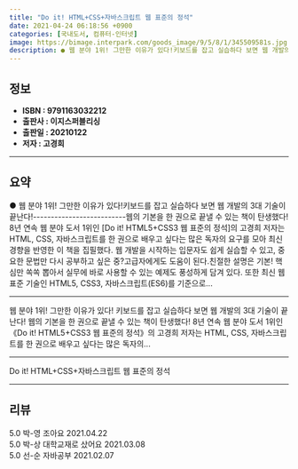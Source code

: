 ```yaml
---
title: "Do it! HTML+CSS+자바스크립트 웹 표준의 정석"
date: 2021-04-24 06:18:56 +0900
categories: [국내도서, 컴퓨터-인터넷]
image: https://bimage.interpark.com/goods_image/9/5/8/1/345509581s.jpg
description: ● 웹 분야 1위! 그만한 이유가 있다!키보드를 잡고 실습하다 보면 웹 개발의 3대 기술이 끝난다!--------------------------웹의 기본을 한 권으로 끝낼 수 있는 책이 탄생했다! 8년 연속 웹 분야 도서 1위인 [Do it! HTML5+CSS3 웹 표준의 정석]의
---
```


## **정보**

- **ISBN : 9791163032212**
- **출판사 : 이지스퍼블리싱**
- **출판일 : 20210122**
- **저자 : 고경희**

------



## **요약**

●  웹 분야 1위! 그만한 이유가 있다!키보드를 잡고 실습하다 보면 웹 개발의 3대 기술이 끝난다!--------------------------웹의 기본을 한 권으로 끝낼 수 있는 책이 탄생했다! 8년 연속 웹 분야 도서 1위인 [Do it! HTML5+CSS3 웹 표준의 정석]의 고경희 저자는 HTML, CSS, 자바스크립트를 한 권으로 배우고 싶다는 많은 독자의 요구를 모아 최신 경향을 반영한 이 책을 집필했다. 웹 개발을 시작하는 입문자도 쉽게 실습할 수 있고, 중요한 문법만 다시 공부하고 싶은 중?고급자에게도 도움이 된다.친절한 설명은 기본! 핵심만 쏙쏙 뽑아서 실무에 바로 사용할 수 있는 예제도 풍성하게 담겨 있다. 또한 최신 웹 표준 기술인 HTML5, CSS3, 자바스크립트(ES6)를 기준으로...

------

웹 분야 1위! 그만한 이유가 있다!
키보드를 잡고 실습하다 보면 
웹 개발의 3대 기술이 끝난다!
웹의 기본을 한 권으로 끝낼 수 있는 책이 탄생했다! 8년 연속 웹 분야 도서 1위인 《Do it! HTML5+CSS3 웹 표준의 정석》의 고경희 저자는 HTML, CSS, 자바스크립트를 한 권으로 배우고 싶다는 많은 독자의... 

------


Do it! HTML+CSS+자바스크립트 웹 표준의 정석 

------


## **리뷰** 

5.0 박-영 조아요 2021.04.22 <br/>5.0 박-상 대학교재로 샀어요 2021.03.08 <br/>5.0 선-순 자바공부 2021.02.07 <br/>